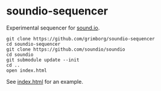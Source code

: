 # soundio-sequencer

Experimental sequencer for [sound.io](http://github.com/soundio).

    git clone https://github.com/grimborg/soundio-sequencer
    cd soundio-sequencer
    git clone https://github.com/soundio/soundio
    cd soundio
    git submodule update --init
    cd ..
    open index.html

See [index.html](https://github.com/grimborg/soundio-sequencer/blob/master/index.html) for an example.
